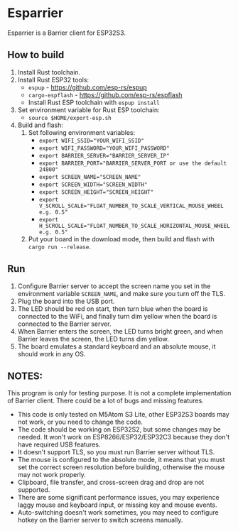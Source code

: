 Esparrier
=========

Esparrier is a Barrier client for ESP32S3.

## How to build

1. Install Rust toolchain.
2. Install Rust ESP32 tools:
    * `espup` - https://github.com/esp-rs/espup
    * `cargo-espflash` - https://github.com/esp-rs/espflash
    * Install Rust ESP toolchain with `espup install`
3. Set environment variable for Rust ESP toolchain:
    * `source $HOME/export-esp.sh`
4. Build and flash:
    1. Set following environment variables:
        * `export WIFI_SSID="YOUR_WIFI_SSID"`
        * `export WIFI_PASSWORD="YOUR_WIFI_PASSWORD"`
        * `export BARRIER_SERVER="BARRIER_SERVER_IP"`
        * `export BARRIER_PORT="BARRIER_SERVER_PORT or use the default 24800"`
        * `export SCREEN_NAME="SCREEN_NAME"`
        * `export SCREEN_WIDTH="SCREEN_WIDTH"`
        * `export SCREEN_HEIGHT="SCREEN_HEIGHT"`
        * `export V_SCROLL_SCALE="FLOAT_NUMBER_TO_SCALE_VERTICAL_MOUSE_WHEEL e.g. 0.5"`
        * `export H_SCROLL_SCALE="FLOAT_NUMBER_TO_SCALE_HORIZONTAL_MOUSE_WHEEL e.g. 0.5"`
    2. Put your board in the download mode, then build and flash with `cargo run --release`.

## Run

1. Configure Barrier server to accept the screen name you set in the environment variable `SCREEN_NAME`, and make sure you turn off the TLS.
2. Plug the board into the USB port.
3. The LED should be red on start, then turn blue when the board is connected to the WiFi, and finally turn dim yellow when the board is connected to the Barrier server.
4. When Barrier enters the screen, the LED turns bright green, and when Barrier leaves the screen, the LED turns dim yellow.
5. The board emulates a standard keyboard and an absolute mouse, it should work in any OS.

## NOTES:

This program is only for testing purpose. It is not a complete implementation of Barrier client. There could be a lot of bugs and missing features.

* This code is only tested on M5Atom S3 Lite, other ESP32S3 boards may not work, or you need to change the code.
* The code should be working on ESP32S2, but some changes may be needed. It won't work on ESP8266/ESP32/ESP32C3 because they don't have required USB features.
* It doesn't support TLS, so you must run Barrier server without TLS.
* The mouse is configured to the absolute mode, it means that you must set the correct screen resolution before building, otherwise the mouse may not work properly.
* Clipboard, file transfer, and cross-screen drag and drop are not supported.
* There are some significant performance issues, you may experience laggy mouse and keyboard input, or missing key and mouse events.
* Auto-switching doesn't work sometimes, you may need to configure hotkey on the Barrier server to switch screens manually.
